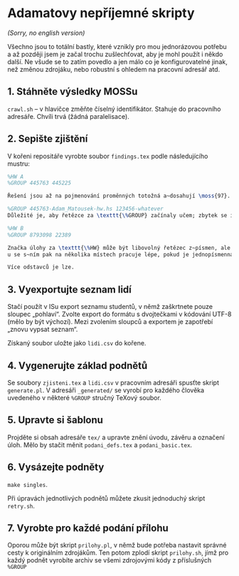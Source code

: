 # Adamatovy nepříjemné skripty

*(Sorry, no english version)*

Všechno jsou to totální bastly, které vznikly pro mou jednorázovou potřebu a až
později jsem je začal trochu zušlechťovat, aby je mohl použít i někdo další. Ne
všude se to zatím povedlo a jen málo co je konfigurovatelné jinak, než změnou
zdrojáku, nebo robustní s ohledem na pracovní adresář atd.

## 1. Stáhněte výsledky MOSSu

`crawl.sh` – v hlavičce změňte číselný identifikátor. Stahuje do pracovního
adresáře. Chvíli trvá (žádná paralelisace).

## 2. Sepište zjištění

V kořeni repositáře vyrobte soubor `findings.tex` podle následujícího mustru:

```tex
%HW A
%GROUP 445763 445225

Řešení jsou až na pojmenování proměnných totožná a~dosahují \moss{97}.

%GROUP 445763-Adam_Matousek-hw.hs 123456-whatever
Důležité je, aby řetězce za \texttt{\%GROUP} začínaly učem; zbytek se ignoruje.

%HW B
%GROUP 8793098 22389

Značka úlohy za \texttt{\%HW} může být libovolný řetězec z~písmen, ale v~\TeX
u se s~ním pak na několika místech pracuje lépe, pokud je jednopísmenná.

Více odstavců je lze.
```

## 3. Vyexportujte seznam lidí

Stačí použít v ISu export seznamu studentů, v němž zaškrtnete pouze sloupec
„pohlaví“. Zvolte export do formátu s dvojtečkami v kódování UTF-8 (mělo by být
výchozí). Mezi zvolením sloupců a exportem je zapotřebí „znovu vypsat seznam“.

Získaný soubor uložte jako `lidi.csv` do kořene.

## 4. Vygenerujte základ podnětů

Se soubory `zjisteni.tex` a `lidi.csv` v pracovním adresáři spusťte skript
`generate.pl`. V adresáři `_generated/` se vyrobí pro každého člověka uvedeného
v některé `%GROUP` stručný TeXový soubor.

## 5. Upravte si šablonu

Projděte si obsah adresáře `tex/` a upravte znění úvodu, závěru a označení úloh.
Mělo by stačit měnit `podani_defs.tex` a `podani_basic.tex`.

## 6. Vysázejte podněty

`make singles`.

Při úpravách jednotlivých podnětů můžete zkusit jednoduchý skript `retry.sh`.

## 7. Vyrobte pro každé podání přílohu

Oporou může být skript `prilohy.pl`, v němž bude potřeba nastavit správné cesty
k originálním zdrojákům. Ten potom zplodí skript `prilohy.sh`, jímž pro každý
podnět vyrobíte archiv se všemi zdrojovými kódy z příslušných `%GROUP`
